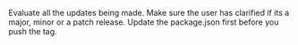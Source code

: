 Evaluate all the updates being made.
Make sure the user has clarified if its a major, minor or a patch release.
Update the package.json first before you push the tag.